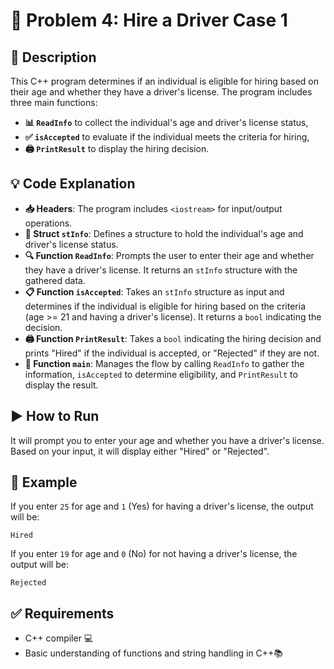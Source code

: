 # 📝 Problem 4: Hire a Driver Case 1

## 📜 Description
This C++ program determines if an individual is eligible for hiring based on their age and whether they have a driver's license. The program includes three main functions:
- **📊 `ReadInfo`** to collect the individual's age and driver's license status,
- **✅ `isAccepted`** to evaluate if the individual meets the criteria for hiring,
- **🖨️ `PrintResult`** to display the hiring decision.

## 💡 Code Explanation

- **📥 Headers**: The program includes `<iostream>` for input/output operations.
- **📑 Struct `stInfo`**: Defines a structure to hold the individual's age and driver's license status.
- **🔍 Function `ReadInfo`**: Prompts the user to enter their age and whether they have a driver's license. It returns an `stInfo` structure with the gathered data.
- **📋 Function `isAccepted`**: Takes an `stInfo` structure as input and determines if the individual is eligible for hiring based on the criteria (age >= 21 and having a driver's license). It returns a `bool` indicating the decision.
- **🖨️ Function `PrintResult`**: Takes a `bool` indicating the hiring decision and prints "Hired" if the individual is accepted, or "Rejected" if they are not.
- **🔄 Function `main`**: Manages the flow by calling `ReadInfo` to gather the information, `isAccepted` to determine eligibility, and `PrintResult` to display the result.

## ▶️ How to Run


It will prompt you to enter your age and whether you have a driver's license. Based on your input, it will display either "Hired" or "Rejected".

## 💬 Example
If you enter `25` for age and `1` (Yes) for having a driver's license, the output will be:
```
Hired
```
If you enter `19` for age and `0` (No) for not having a driver's license, the output will be:
```
Rejected
```
## ✅ Requirements
- C++ compiler 💻
- Basic understanding of functions and string handling in C++📚
